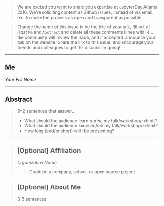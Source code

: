 > We are excited you want to share you expertise at JupyterDay Atlanta 2016.  We're soliciting content as Github issues, instead of via email, etc. to make the process as open and transparent as possible.

> Change the name of this issue to be the title of your talk, fill out _at least_ `Me` and `Abstract` and delete all these comments (lines with `>`)...  the community will review the issue, and if accepted, announce your talk on the website. Share the link to this issue, and encourage your friends and colleagues to get the discussion going!

---

## Me
_Your Full Name_

---


## Abstract
> 5±2 sentences that answer...
> - What should the audience learn _during_ my talk/workshop/exhibit?
> - What should the audience know _before_ my talk/workshop/exhibit?
> - How long (and/or short) will I be presenting?

---

> ## [Optional] Affiliation
> _Organization Name_
>> Could be a company, school, or open source project

> ## [Optional] About Me
> 3-5 sentences
